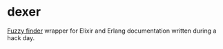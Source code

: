 # dexer
[Fuzzy finder](https://github.com/junegunn/fzf) wrapper for Elixir and Erlang
documentation written during a hack day.

